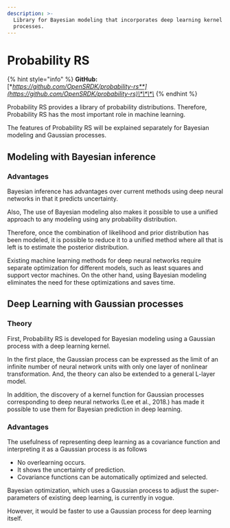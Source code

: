 ```yaml
---
description: >-
  Library for Bayesian modeling that incorporates deep learning kernel Gaussian
  processes.
---
```


# Probability RS

{% hint style="info" %}
**GitHub:** [**https://github.com/OpenSRDK/probability-rs**](https://github.com/OpenSRDK/probability-rs)\*\*\*\*
{% endhint %}

Probability RS provides a library of probability distributions. Therefore, Probability RS has the most important role in machine learning.

The features of Probability RS will be explained separately for Bayesian modeling and Gaussian processes.

## Modeling with Bayesian inference

### Advantages

Bayesian inference has advantages over current methods using deep neural networks in that it predicts uncertainty.

Also, The use of Bayesian modeling also makes it possible to use a unified approach to any modeling using any probability distribution.

Therefore, once the combination of likelihood and prior distribution has been modeled, it is possible to reduce it to a unified method where all that is left is to estimate the posterior distribution.

Existing machine learning methods for deep neural networks require separate optimization for different models, such as least squares and support vector machines.
On the other hand, using Bayesian modeling eliminates the need for these optimizations and saves time.

## Deep Learning with Gaussian processes

### Theory

First, Probability RS is developed for Bayesian modeling using a Gaussian process with a deep learning kernel.

In the first place, the Gaussian process can be expressed as the limit of an infinite number of neural network units with only one layer of nonlinear transformation.
And, the theory can also be extended to a general L-layer model.

In addition, the discovery of a kernel function for Gaussian processes corresponding to deep neural networks (Lee et al., 2018.) has made it possible to use them for Bayesian prediction in deep learning.

### Advantages

The usefulness of representing deep learning as a covariance function and interpreting it as a Gaussian process is as follows

- No overlearning occurs.
- It shows the uncertainty of prediction.
- Covariance functions can be automatically optimized and selected.

Bayesian optimization, which uses a Gaussian process to adjust the super-parameters of existing deep learning, is currently in vogue.

However, it would be faster to use a Gaussian process for deep learning itself.
